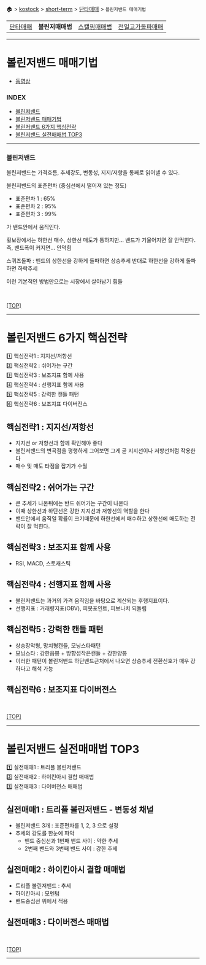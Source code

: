 🏠 > [kostock](../../../) > [short-term](../../) > [단타매매](../) > `볼린저밴드 매매기법`

<table>
  <tr>
    <td><a href="../">단타매매</a></td>
    <td><b href="../볼린저매매법/" >볼린저매매법</b></td>
    <td><a href="../스캘핑매매법/" >스캘핑매매법</a></td>
    <td><a href="../전일고가돌파매매/" >전일고가돌파매매</a></td>
  </tr>
</table>

---
# 볼린저밴드 매매기법
- [동영상](https://www.youtube.com/watch?v=2YnI67UhrQs)

### INDEX
- [볼린저밴드](#볼린저밴드)
- [볼린저밴드 매매기법](#볼린저밴드-매매기법)
- [볼린저밴드 6가지 핵심전략](#볼린저밴드-6가지-핵심전략)
- [볼린저밴드 실전매매법 TOP3](#볼린저밴드-실전매매법-top3)

---
### 볼린저밴드

볼린저밴드는 가격흐름, 추세강도, 변동성, 지지/저항을 통째로 읽어낼 수 있다.

볼린저밴드의 표준편차 (중심선에서 떨어져 있는 정도)
- 표준편차 1 : 65%
- 표준편차 2 : 95%
- 표준편차 3 : 99%

가 밴드안에서 움직인다.

횡보장에서는 하한선 매수, 상한선 매도가 통하지만...
밴드가 기울어지면 잘 안먹힌다. 
즉, 밴드폭이 커지면... 안먹힘

스퀴즈돌파 : 
벤드의 상한선을 강하게 돌파하면 상승추세
반대로 하한선을 강하게 돌파하면 하락추세

이런 기본적인 방법만으로는 시장에서 살아남기 힘들

<br/>

[[TOP]](#index)

---
# 볼린저밴드 6가지 핵심전략
1️⃣ 핵심전략1 : 지지선/저항선 <br/>
2️⃣ 핵심전략2 : 쉬어가는 구간 <br/>
3️⃣ 핵심전략3 : 보조지표 함께 사용 <br/>
4️⃣ 핵심전략4 : 선행지표 함께 사용 <br/>
5️⃣ 핵심전략5 : 강력한 캔들 패턴 <br/>
6️⃣ 핵심전략6 : 보조지표 다이버전스 <br/>

## 핵심전략1 : 지지선/저항선
- 지지선 or 저항선과 함께 확인해야 좋다
- 볼린저밴드의 변곡점을 평행하게 그어보면 그게 곧 지지선이나 저항선처럼 작용한다
- 매수 및 매도 타점을 잡기가 수월

## 핵심전략2 : 쉬어가는 구간
- 큰 추세가 나온뒤에는 반드 쉬어가는 구간이 나온다
- 이때 상한선과 하단선은 강한 지지선과 저항선의 역할을 한다
- 밴드안에서 움직일 확률이 크기때문에 하한선에서 매수하고 상한선에 매도하는 전략이 잘 먹힌다.

## 핵심전략3 : 보조지표 함께 사용
- RSI, MACD, 스토캐스틱

## 핵심전략4 : 선행지표 함께 사용
- 볼린저밴드는 과거의 가격 움직임을 바탕으로 계산되는 후행지표이다.
- 선행지표 : 거래량지표(OBV), 피봇포인트, 피보나치 되돌림

## 핵심전략5 : 강력한 캔들 패턴
- 상승장악형, 망치형캔들, 모닝스타패턴
- 모닝스타 : 강한음봉 + 방향성작은캔들 + 강한양봉
- 이러한 패턴이 볼린저밴드 하단밴드근처에서 나오면 상승추세 전환신호가 매우 강하다고 해석 가능

## 핵심전략6 : 보조지표 다이버전스

<br/>

[[TOP]](#index)

---
# 볼린저밴드 실전매매법 TOP3
1️⃣ 실전매매1 : 트리플 볼린저밴드 <br/>
2️⃣ 실전매매2 : 하이킨아시 결합 매매법 <br/>
3️⃣ 실전매매3 : 다이버전스 매매법 <br/>


## 실전매매1 : 트리플 볼린저밴드 - 변동성 채널
- 볼린저밴드 3개 : 표준편차를 1, 2, 3 으로 설정
- 추세의 강도를 한눈에 파악
  - 밴드 중심선과 1번째 밴드 사이 : 약한 추세
  - 2번째 밴드와 3번째 밴드 사이 : 강한 추세

## 실전매매2 : 하이킨아시 결합 매매법
- 트리플 볼린저밴드 : 추세
- 하이킨아시 : 모멘텀
- 밴드중심선 위에서 적용

## 실전매매3 : 다이버전스 매매법

<br/>

[[TOP]](#index)

---

